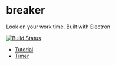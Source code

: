 # breaker
 Look on your work time. Built with Electron

 [![Build Status](https://travis-ci.com/mezgoodle/breaker.svg?branch=master)](https://travis-ci.com/mezgoodle/breaker)

- [Tutorial](https://www.youtube.com/watch?v=kN1Czs0m1SU)
- [Timer](https://www.w3schools.com/howto/tryit.asp?filename=tryhow_js_countdown)